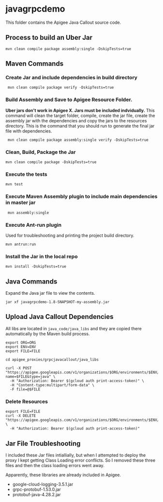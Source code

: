 # javagrpcdemo
This folder contains the Apigee Java Callout source code. 

## Process to build an Uber Jar

```shell
mvn clean compile package assembly:single -DskipTests=true
```

## Maven Commands

### Create Jar and include dependencies in build directory
```shell
 mvn clean compile package verify -DskipTests=true
```

### Build Assembly and Save to Apigee Resource Folder.
**Uber jars don't work in Apigee X. Jars must be included indvidually.**
This command will clean the target folder, compile, create the jar file, create the assembly jar with the dependencies and copy the jars to the resources directory.  This is the command that you should run to generate the final jar file with dependencies.

```shell
 mvn clean compile package assembly:single verify -DskipTests=true
```

### Clean, Build, Package the Jar

```shell
mvn clean compile package -DskipTests=true
```

### Execute the tests
```shell
mvn test
```

### Execute Maven Assembly plugin to include main dependencies in master jar
```shell
 mvn assembly:single
```

### Execute Ant-run plugin
Used for troubleshooting and printing the project build directory.
```shell
mvn antrun:run
```

### Install the Jar in the local repo
```shell
mvn install -DskipTests=true
```

## Java Commands
Expand the Java jar file to view the contents.

```shell
jar xf javagrpcdemo-1.8-SNAPSHOT-my-assembly.jar
```

## Upload Java Callout Dependencies
All libs are located in `java_code/java_libs` and they are copied there automatically by the Maven build process. 

```shell
export ORG=ORG
export ENV=ENV
export FILE=FILE

cd apigee_proxies/grpcjavacallout/java_libs

curl -X POST "https://apigee.googleapis.com/v1/organizations/$ORG/environments/$ENV/resourcefiles?name=$FILE&type=java" \
  -H "Authorization: Bearer $(gcloud auth print-access-token)" \
  -H "Content-type:multipart/form-data" \
  -F file=@$FILE
```
### Delete Resources

```shell
export FILE=FILE
curl -X DELETE "https://apigee.googleapis.com/v1/organizations/$ORG/environments/$ENV/resourcefiles/java/$FILE" \
  -H "Authorization: Bearer $(gcloud auth print-access-token)"
  ```

  ## Jar File Troubleshooting
  
  I included these Jar files intiallially, but when I attempted to deploy the proxy I kept getting Class Loading error conflicts. So 
  I removed these three files and then the class loading errors went away. 

  Apparently, these libraries are already included in Apigee. 
  * google-cloud-logging-3.5.1.jar
  * grpc-protobuf-1.53.0.jar
  * protobuf-java-4.28.2.jar

